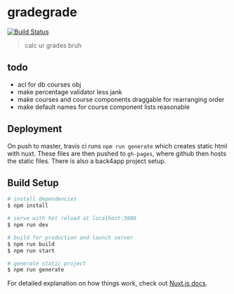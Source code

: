 # gradegrade
[![Build Status](https://travis-ci.org/ezhang7423/vuegrades.svg?branch=master)](https://travis-ci.org/ezhang7423/vuegrades)
> calc ur grades bruh
## todo

* acl for db courses obj
* make percentage validator less jank
* make courses and course components draggable for rearranging order
* make default names for course component lists reasonable

## Deployment

On push to master, travis ci runs `npm run generate` which creates static html with nuxt. These files are then pushed to `gh-pages`, where github then
hosts the static files. There is also a back4app project setup.

## Build Setup

```bash
# install dependencies
$ npm install

# serve with hot reload at localhost:3000
$ npm run dev

# build for production and launch server
$ npm run build
$ npm run start

# generate static project
$ npm run generate
```

For detailed explanation on how things work, check out [Nuxt.js docs](https://nuxtjs.org).
